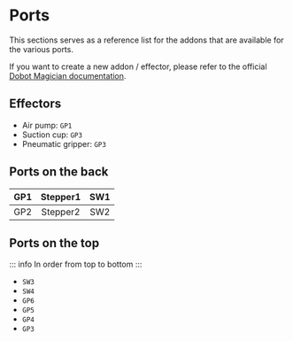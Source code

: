 # Ports

This sections serves as a reference list for the addons that are available for the various ports.

If you want to create a new addon / effector, please refer to the official [Dobot Magician documentation](https://en.dobot.cn/products/education/magician.html).

## Effectors

- Air pump: `GP1`
- Suction cup: `GP3`
- Pneumatic gripper: `GP3`

## Ports on the back

| GP1 | Stepper1 | SW1 |
| :-: | :------: | :-: |
| GP2 | Stepper2 | SW2 |

## Ports on the top

::: info
In order from top to bottom
:::

- `SW3`
- `SW4`
- `GP6`
- `GP5`
- `GP4`
- `GP3`
